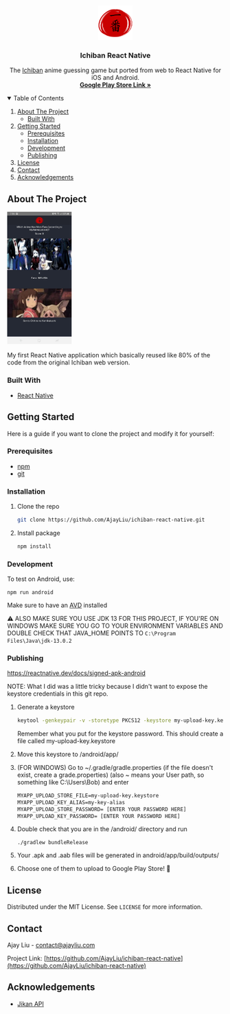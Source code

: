 <p align="center">
  <a href="https://github.com/AjayLiu/ichiban-react-native">
    <img src="public/imgs/logo.png" alt="Logo" width="80" height="80">
  </a>

  <h3 align="center">Ichiban React Native</h3>

  <p align="center">
    The <a href="https://github.com/AjayLiu/ichiban">Ichiban</a> anime guessing game but ported from web to React Native for iOS and Android.
    <br />
    <a href="https://play.google.com/store/apps/details?id=com.ichibanreactnative"><strong>Google Play Store Link »</strong></a>
</p>



<!-- TABLE OF CONTENTS -->
<details open="open">
  <summary>Table of Contents</summary>
  <ol>
    <li>
      <a href="#about-the-project">About The Project</a>
      <ul>
        <li><a href="#built-with">Built With</a></li>
      </ul>
    </li>
    <li>
      <a href="#getting-started">Getting Started</a>
      <ul>
        <li><a href="#prerequisites">Prerequisites</a></li>
        <li><a href="#installation">Installation</a></li>
        <li><a href="#development">Development</a></li>
        <li><a href="#publishing">Publishing</a></li>
      </ul>
    </li>
    <li><a href="#license">License</a></li>
    <li><a href="#contact">Contact</a></li>
    <li><a href="#acknowledgements">Acknowledgements</a></li>
  </ol>
</details>



<!-- ABOUT THE PROJECT -->
## About The Project

<img src="preview.jpg" width="150px"></img>

My first React Native application which basically reused like 80% of the code from the original Ichiban web version.

### Built With
* [React Native](https://reactnative.dev/)

<!-- GETTING STARTED -->
## Getting Started

Here is a guide if you want to clone the project and modify it for yourself:

### Prerequisites

* [npm](https://www.npmjs.com/)
* [git](https://git-scm.com/)

### Installation

1. Clone the repo
     ```sh
     git clone https://github.com/AjayLiu/ichiban-react-native.git
     ```
2. Install package
     ```sh
     npm install
     ```

### Development

To test on Android, use:
  ```
  npm run android
  ```
    
Make sure to have an [AVD](https://developer.android.com/studio/run/managing-avds) installed

⚠️ ALSO MAKE SURE YOU USE JDK 13 FOR THIS PROJECT, IF YOU'RE ON WINDOWS MAKE SURE YOU GO TO YOUR ENVIRONMENT VARIABLES AND DOUBLE CHECK THAT JAVA_HOME POINTS TO `C:\Program Files\Java\jdk-13.0.2`

### Publishing

https://reactnative.dev/docs/signed-apk-android

NOTE: What I did was a little tricky because I didn't want to expose the keystore credentials in this git repo.

1. Generate a keystore
    ```sh
    keytool -genkeypair -v -storetype PKCS12 -keystore my-upload-key.keystore -alias my-key-alias -keyalg RSA -keysize 2048 -validity 10000
    ```
    Remember what you put for the keystore password. 
    This should create a file called my-upload-key.keystore
  
2. Move this keystore to /android/app/

3. (FOR WINDOWS) Go to ~/.gradle/gradle.properties (if the file doesn't exist, create a grade.properties) (also ~ means your User path, so something like C:\Users\Bob) and enter
    ```
    MYAPP_UPLOAD_STORE_FILE=my-upload-key.keystore
    MYAPP_UPLOAD_KEY_ALIAS=my-key-alias
    MYAPP_UPLOAD_STORE_PASSWORD= [ENTER YOUR PASSWORD HERE]
    MYAPP_UPLOAD_KEY_PASSWORD= [ENTER YOUR PASSWORD HERE]
    ```
4. Double check that you are in the /android/ directory and run
    ```
    ./gradlew bundleRelease
    ```
5. Your .apk and .aab files will be generated in android/app/build/outputs/

6. Choose one of them to upload to Google Play Store! :tada:
   
<!-- LICENSE -->
## License

Distributed under the MIT License. See `LICENSE` for more information.



<!-- CONTACT -->
## Contact

Ajay Liu - contact@ajayliu.com

Project Link: [https://github.com/AjayLiu/ichiban-react-native](https://github.com/AjayLiu/ichiban-react-native)



<!-- ACKNOWLEDGEMENTS -->
## Acknowledgements
* [Jikan API](https://jikan.moe)
